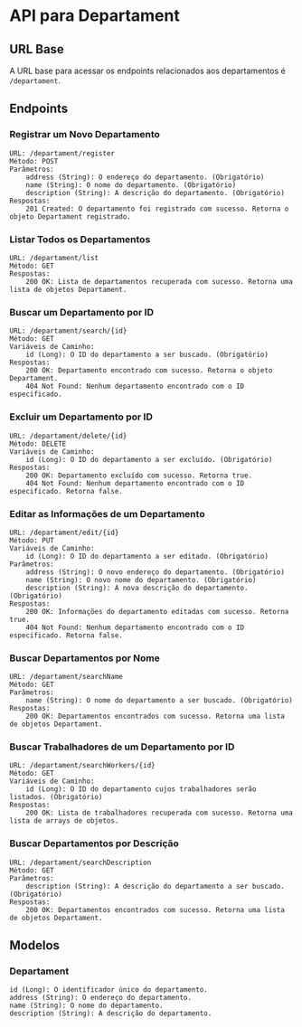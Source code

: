 # API para Departament

## URL Base
A URL base para acessar os endpoints relacionados aos departamentos é `/departament`.

## Endpoints

### Registrar um Novo Departamento

    URL: /departament/register
    Método: POST
    Parâmetros:
        address (String): O endereço do departamento. (Obrigatório)
        name (String): O nome do departamento. (Obrigatório)
        description (String): A descrição do departamento. (Obrigatório)
    Respostas:
        201 Created: O departamento foi registrado com sucesso. Retorna o objeto Departament registrado.

### Listar Todos os Departamentos

    URL: /departament/list
    Método: GET
    Respostas:
        200 OK: Lista de departamentos recuperada com sucesso. Retorna uma lista de objetos Departament.

### Buscar um Departamento por ID

    URL: /departament/search/{id}
    Método: GET
    Variáveis de Caminho:
        id (Long): O ID do departamento a ser buscado. (Obrigatório)
    Respostas:
        200 OK: Departamento encontrado com sucesso. Retorna o objeto Departament.
        404 Not Found: Nenhum departamento encontrado com o ID especificado.

### Excluir um Departamento por ID

    URL: /departament/delete/{id}
    Método: DELETE
    Variáveis de Caminho:
        id (Long): O ID do departamento a ser excluído. (Obrigatório)
    Respostas:
        200 OK: Departamento excluído com sucesso. Retorna true.
        404 Not Found: Nenhum departamento encontrado com o ID especificado. Retorna false.

### Editar as Informações de um Departamento

    URL: /departament/edit/{id}
    Método: PUT
    Variáveis de Caminho:
        id (Long): O ID do departamento a ser editado. (Obrigatório)
    Parâmetros:
        address (String): O novo endereço do departamento. (Obrigatório)
        name (String): O novo nome do departamento. (Obrigatório)
        description (String): A nova descrição do departamento. (Obrigatório)
    Respostas:
        200 OK: Informações do departamento editadas com sucesso. Retorna true.
        404 Not Found: Nenhum departamento encontrado com o ID especificado. Retorna false.

### Buscar Departamentos por Nome

    URL: /departament/searchName
    Método: GET
    Parâmetros:
        name (String): O nome do departamento a ser buscado. (Obrigatório)
    Respostas:
        200 OK: Departamentos encontrados com sucesso. Retorna uma lista de objetos Departament.

### Buscar Trabalhadores de um Departamento por ID

    URL: /departament/searchWorkers/{id}
    Método: GET
    Variáveis de Caminho:
        id (Long): O ID do departamento cujos trabalhadores serão listados. (Obrigatório)
    Respostas:
        200 OK: Lista de trabalhadores recuperada com sucesso. Retorna uma lista de arrays de objetos.

### Buscar Departamentos por Descrição

    URL: /departament/searchDescription
    Método: GET
    Parâmetros:
        description (String): A descrição do departamento a ser buscado. (Obrigatório)
    Respostas:
        200 OK: Departamentos encontrados com sucesso. Retorna uma lista de objetos Departament.

## Modelos

### Departament

    id (Long): O identificador único do departamento.
    address (String): O endereço do departamento.
    name (String): O nome do departamento.
    description (String): A descrição do departamento.